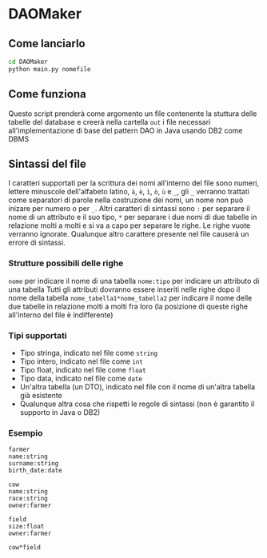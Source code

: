 # DAOMaker

## Come lanciarlo

```sh
cd DAOMaker
python main.py nomefile
```

## Come funziona

Questo script prenderà come argomento un file contenente la stuttura delle tabelle del database e creerà nella cartella `out` i file necessari all'implementazione di base del pattern DAO in Java usando DB2 come DBMS

## Sintassi del file

I caratteri supportati per la scrittura dei nomi all'interno del file sono numeri, lettere minuscole dell'alfabeto latino, `à`, `è`, `ì`, `ò`, `ù` e `_`, gli `_` verranno trattati come separatori di parole nella costruzione dei nomi, un nome non può inizare per numero o per `_`. Altri caratteri di sintassi sono `:` per separare il nome di un attributo e il suo tipo, `*` per separare i due nomi di due tabelle in relazione molti a molti e si va a capo per separare le righe. Le righe vuote verranno ignorate.
Qualunque altro carattere presente nel file causerà un errore di sintassi.

### Strutture possibili delle righe

`nome` per indicare il nome di una tabella
`nome:tipo` per indicare un attributo di una tabella
Tutti gli attributi dovranno essere inseriti nelle righe dopo il nome della tabella
`nome_tabella1*nome_tabella2` per indicare il nome delle due tabelle in relazione molti a molti fra loro (la posizione di queste righe all'interno del file è indifferente)

### Tipi supportati

-   Tipo stringa, indicato nel file come `string`
-   Tipo intero, indicato nel file come `int`
-   Tipo float, indicato nel file come `float`
-   Tipo data, indicato nel file come `date`
-   Un'altra tabella (un DTO), indicato nel file con il nome di un'altra tabella già esistente
-   Qualunque altra cosa che rispetti le regole di sintassi (non è garantito il supporto in Java o DB2)

### Esempio

```
farmer
name:string
surname:string
birth_date:date

cow
name:string
race:string
owner:farmer

field
size:float
owner:farmer

cow*field
```
